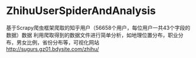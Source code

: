 # ZhihuUserSpiderAndAnalysis
基于Scrapy爬虫框架爬取的知乎用户（56658个用户，每位用户一共43个字段的数据）数据
利用爬取得到的数据文件进行简单分析，如地理位置分布，职业分布，男女比例，省份分布等，可视化网站 http://sugurs.gz01.bdysite.com/zhihu/
